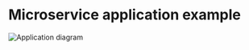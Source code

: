 ﻿# Microservice application example

![Application diagram](https://github.com/ZaoralJ/microservice-app-example/blob/master/AppSchema.png)
